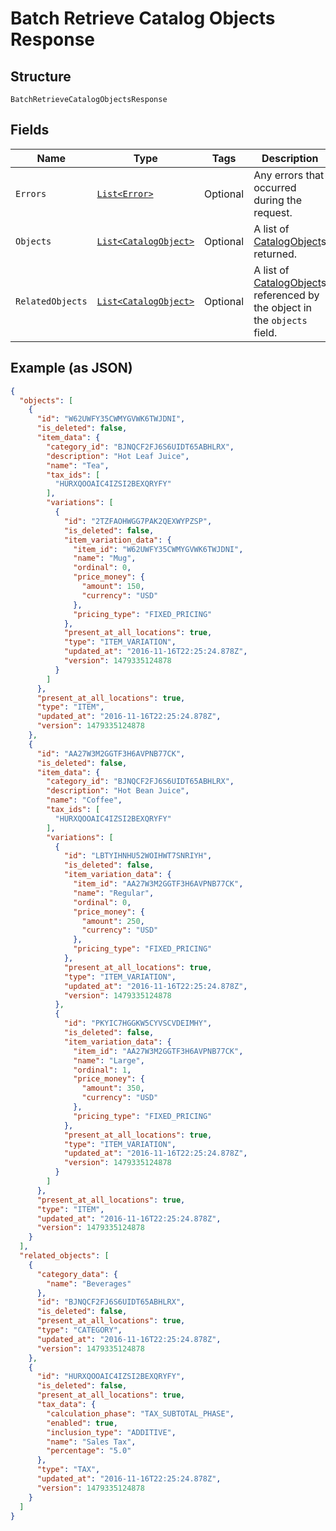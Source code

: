 
# Batch Retrieve Catalog Objects Response

## Structure

`BatchRetrieveCatalogObjectsResponse`

## Fields

| Name | Type | Tags | Description | Getter |
|  --- | --- | --- | --- | --- |
| `Errors` | [`List<Error>`](/doc/models/error.md) | Optional | Any errors that occurred during the request. | List<Error> getErrors() |
| `Objects` | [`List<CatalogObject>`](/doc/models/catalog-object.md) | Optional | A list of [CatalogObject](/doc/models/catalog-object.md)s returned. | List<CatalogObject> getObjects() |
| `RelatedObjects` | [`List<CatalogObject>`](/doc/models/catalog-object.md) | Optional | A list of [CatalogObject](/doc/models/catalog-object.md)s referenced by the object in the `objects` field. | List<CatalogObject> getRelatedObjects() |

## Example (as JSON)

```json
{
  "objects": [
    {
      "id": "W62UWFY35CWMYGVWK6TWJDNI",
      "is_deleted": false,
      "item_data": {
        "category_id": "BJNQCF2FJ6S6UIDT65ABHLRX",
        "description": "Hot Leaf Juice",
        "name": "Tea",
        "tax_ids": [
          "HURXQOOAIC4IZSI2BEXQRYFY"
        ],
        "variations": [
          {
            "id": "2TZFAOHWGG7PAK2QEXWYPZSP",
            "is_deleted": false,
            "item_variation_data": {
              "item_id": "W62UWFY35CWMYGVWK6TWJDNI",
              "name": "Mug",
              "ordinal": 0,
              "price_money": {
                "amount": 150,
                "currency": "USD"
              },
              "pricing_type": "FIXED_PRICING"
            },
            "present_at_all_locations": true,
            "type": "ITEM_VARIATION",
            "updated_at": "2016-11-16T22:25:24.878Z",
            "version": 1479335124878
          }
        ]
      },
      "present_at_all_locations": true,
      "type": "ITEM",
      "updated_at": "2016-11-16T22:25:24.878Z",
      "version": 1479335124878
    },
    {
      "id": "AA27W3M2GGTF3H6AVPNB77CK",
      "is_deleted": false,
      "item_data": {
        "category_id": "BJNQCF2FJ6S6UIDT65ABHLRX",
        "description": "Hot Bean Juice",
        "name": "Coffee",
        "tax_ids": [
          "HURXQOOAIC4IZSI2BEXQRYFY"
        ],
        "variations": [
          {
            "id": "LBTYIHNHU52WOIHWT7SNRIYH",
            "is_deleted": false,
            "item_variation_data": {
              "item_id": "AA27W3M2GGTF3H6AVPNB77CK",
              "name": "Regular",
              "ordinal": 0,
              "price_money": {
                "amount": 250,
                "currency": "USD"
              },
              "pricing_type": "FIXED_PRICING"
            },
            "present_at_all_locations": true,
            "type": "ITEM_VARIATION",
            "updated_at": "2016-11-16T22:25:24.878Z",
            "version": 1479335124878
          },
          {
            "id": "PKYIC7HGGKW5CYVSCVDEIMHY",
            "is_deleted": false,
            "item_variation_data": {
              "item_id": "AA27W3M2GGTF3H6AVPNB77CK",
              "name": "Large",
              "ordinal": 1,
              "price_money": {
                "amount": 350,
                "currency": "USD"
              },
              "pricing_type": "FIXED_PRICING"
            },
            "present_at_all_locations": true,
            "type": "ITEM_VARIATION",
            "updated_at": "2016-11-16T22:25:24.878Z",
            "version": 1479335124878
          }
        ]
      },
      "present_at_all_locations": true,
      "type": "ITEM",
      "updated_at": "2016-11-16T22:25:24.878Z",
      "version": 1479335124878
    }
  ],
  "related_objects": [
    {
      "category_data": {
        "name": "Beverages"
      },
      "id": "BJNQCF2FJ6S6UIDT65ABHLRX",
      "is_deleted": false,
      "present_at_all_locations": true,
      "type": "CATEGORY",
      "updated_at": "2016-11-16T22:25:24.878Z",
      "version": 1479335124878
    },
    {
      "id": "HURXQOOAIC4IZSI2BEXQRYFY",
      "is_deleted": false,
      "present_at_all_locations": true,
      "tax_data": {
        "calculation_phase": "TAX_SUBTOTAL_PHASE",
        "enabled": true,
        "inclusion_type": "ADDITIVE",
        "name": "Sales Tax",
        "percentage": "5.0"
      },
      "type": "TAX",
      "updated_at": "2016-11-16T22:25:24.878Z",
      "version": 1479335124878
    }
  ]
}
```

